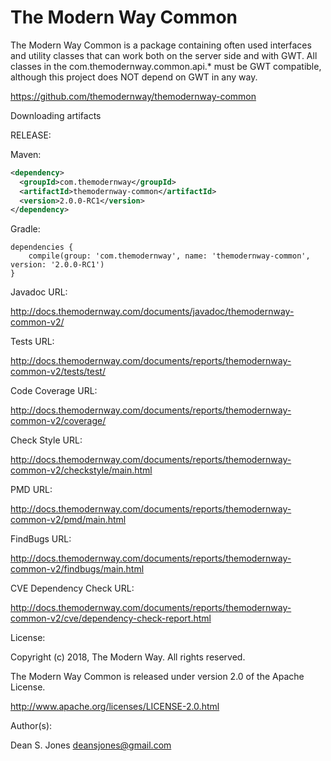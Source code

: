 The Modern Way Common
======

The Modern Way Common is a package containing often used interfaces and utility classes that can work both on the server side and with GWT. All classes in the com.themodernway.common.api.* must be GWT compatible, although this project does NOT depend on GWT in any way.

https://github.com/themodernway/themodernway-common

Downloading artifacts

RELEASE:

Maven:
```xml
<dependency>
  <groupId>com.themodernway</groupId>
  <artifactId>themodernway-common</artifactId>
  <version>2.0.0-RC1</version>
</dependency>
```
Gradle:
```
dependencies {
    compile(group: 'com.themodernway', name: 'themodernway-common', version: '2.0.0-RC1')
}
```
Javadoc URL:

http://docs.themodernway.com/documents/javadoc/themodernway-common-v2/

Tests URL:

http://docs.themodernway.com/documents/reports/themodernway-common-v2/tests/test/

Code Coverage URL:

http://docs.themodernway.com/documents/reports/themodernway-common-v2/coverage/

Check Style URL:

http://docs.themodernway.com/documents/reports/themodernway-common-v2/checkstyle/main.html

PMD URL:

http://docs.themodernway.com/documents/reports/themodernway-common-v2/pmd/main.html

FindBugs URL:

http://docs.themodernway.com/documents/reports/themodernway-common-v2/findbugs/main.html

CVE Dependency Check URL:

http://docs.themodernway.com/documents/reports/themodernway-common-v2/cve/dependency-check-report.html

License:

Copyright (c) 2018, The Modern Way. All rights reserved.

The Modern Way Common is released under version 2.0 of the Apache License.

http://www.apache.org/licenses/LICENSE-2.0.html

Author(s):

Dean S. Jones
deansjones@gmail.com
